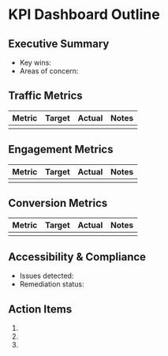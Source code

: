 # KPI Dashboard Outline

## Executive Summary
- Key wins:
- Areas of concern:

## Traffic Metrics
| Metric | Target | Actual | Notes |
| ------ | ------ | ------ | ----- |
|        |        |        |       |

## Engagement Metrics
| Metric | Target | Actual | Notes |
| ------ | ------ | ------ | ----- |
|        |        |        |       |

## Conversion Metrics
| Metric | Target | Actual | Notes |
| ------ | ------ | ------ | ----- |
|        |        |        |       |

## Accessibility & Compliance
- Issues detected:
- Remediation status:

## Action Items
1. 
2. 
3. 
